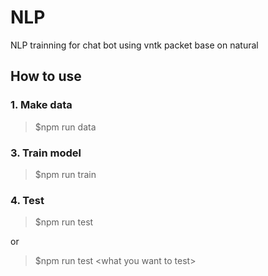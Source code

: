 <H1>NLP</H1>

NLP trainning for chat bot using vntk packet base on natural

<H2>How to use</H2>

<H3> 1. Make data</H3>
    
  >$npm run data

<H3> 3. Train model</H3>

  >$npm run train

<H3> 4. Test</H3>

  >$npm run test

or

  >$npm run test \<what you want to test\>
